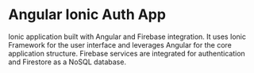 # Angular Ionic Auth App
 
 Ionic application built with Angular and Firebase integration. It uses Ionic Framework for the user interface and leverages Angular for the core application structure. Firebase services are integrated for authentication and Firestore as a NoSQL database.
